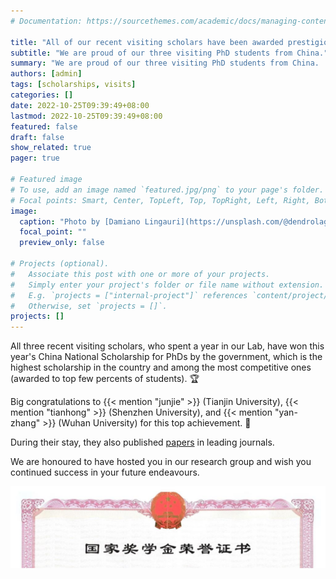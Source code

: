 ```yaml
---
# Documentation: https://sourcethemes.com/academic/docs/managing-content/

title: "All of our recent visiting scholars have been awarded prestigious scholarships"
subtitle: "We are proud of our three visiting PhD students from China."
summary: "We are proud of our three visiting PhD students from China. :trophy:"
authors: [admin]
tags: [scholarships, visits]
categories: []
date: 2022-10-25T09:39:49+08:00
lastmod: 2022-10-25T09:39:49+08:00
featured: false
draft: false
show_related: true
pager: true

# Featured image
# To use, add an image named `featured.jpg/png` to your page's folder.
# Focal points: Smart, Center, TopLeft, Top, TopRight, Left, Right, BottomLeft, Bottom, BottomRight.
image:
  caption: "Photo by [Damiano Lingauri](https://unsplash.com/@dendrolago89) on [Unsplash](https://unsplash.com/)."
  focal_point: ""
  preview_only: false

# Projects (optional).
#   Associate this post with one or more of your projects.
#   Simply enter your project's folder or file name without extension.
#   E.g. `projects = ["internal-project"]` references `content/project/deep-learning/index.md`.
#   Otherwise, set `projects = []`.
projects: []
---
```


All three recent visiting scholars, who spent a year in our Lab, have won this year's China National Scholarship for PhDs by the government, which is the highest scholarship in the country and among the most competitive ones (awarded to top few percents of students). :trophy:

Big congratulations to {{< mention "junjie" >}} (Tianjin University), {{< mention "tianhong" >}} (Shenzhen University), and {{< mention "yan-zhang" >}} (Wuhan University) for this top achievement. :clap:

During their stay, they also published [papers](/publication/) in leading journals.

We are honoured to have hosted you in our research group and wish you continued success in your future endeavours.

![](certificate.png)
